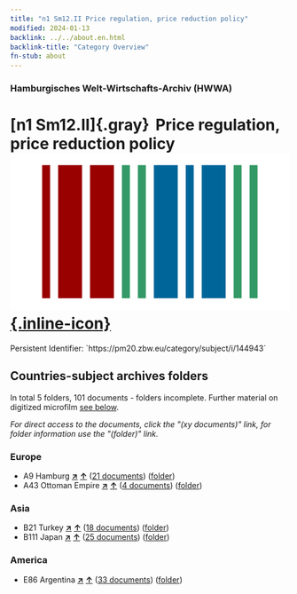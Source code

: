 ```yaml
---
title: "n1 Sm12.II Price regulation, price reduction policy"
modified: 2024-01-13
backlink: ../../about.en.html
backlink-title: "Category Overview"
fn-stub: about
---
```


### Hamburgisches Welt-Wirtschafts-Archiv (HWWA)

# [n1 Sm12.II]{.gray}&#8201; Price regulation, price reduction policy &#160; [![Wikidata](/images/Wikidata-logo.svg "Wikidata"){.inline-icon}](http://www.wikidata.org/entity/Q104710399)

<div class="hint">Persistent Identifier: `https://pm20.zbw.eu/category/subject/i/144943`</div>







## Countries-subject archives folders







In total 5 folders, 101 documents - folders incomplete. Further material on digitized microfilm [see below](#filmsections).

_For direct access to the documents, click the "(xy documents)" link, for folder information use the "(folder)" link._



### Europe

- A9 Hamburg [**&nearr;**](../../../geo/i/140905/about.en.html "Hamburg (all folders)") [**&uarr;**](../../../geo/about.en.html#A9 "Country category system") (<a href="https://pm20.zbw.eu/iiifview/folder/sh/140905,144943" title="about: Hamburg : Price regulation, price reduction policy" target="_blank">21 documents</a>) ([folder](../../../../folder/sh/1409xx/140905/1449xx/144943/about.en.html))
- A43 Ottoman Empire [**&nearr;**](../../../geo/i/141034/about.en.html "Ottoman Empire (all folders)") [**&uarr;**](../../../geo/about.en.html#A43 "Country category system") (<a href="https://pm20.zbw.eu/iiifview/folder/sh/141034,144943" title="about: Ottoman Empire : Price regulation, price reduction policy" target="_blank">4 documents</a>) ([folder](../../../../folder/sh/1410xx/141034/1449xx/144943/about.en.html))

### Asia

- B21 Turkey [**&nearr;**](../../../geo/i/141111/about.en.html "Turkey (all folders)") [**&uarr;**](../../../geo/about.en.html#B21 "Country category system") (<a href="https://pm20.zbw.eu/iiifview/folder/sh/141111,144943" title="about: Turkey : Price regulation, price reduction policy" target="_blank">18 documents</a>) ([folder](../../../../folder/sh/1411xx/141111/1449xx/144943/about.en.html))
- B111 Japan [**&nearr;**](../../../geo/i/141272/about.en.html "Japan (all folders)") [**&uarr;**](../../../geo/about.en.html#B111 "Country category system") (<a href="https://pm20.zbw.eu/iiifview/folder/sh/141272,144943" title="about: Japan : Price regulation, price reduction policy" target="_blank">25 documents</a>) ([folder](../../../../folder/sh/1412xx/141272/1449xx/144943/about.en.html))

### America

- E86 Argentina [**&nearr;**](../../../geo/i/141692/about.en.html "Argentina (all folders)") [**&uarr;**](../../../geo/about.en.html#E86 "Country category system") (<a href="https://pm20.zbw.eu/iiifview/folder/sh/141692,144943" title="about: Argentina : Price regulation, price reduction policy" target="_blank">33 documents</a>) ([folder](../../../../folder/sh/1416xx/141692/1449xx/144943/about.en.html))



<a id="filmsections" />













